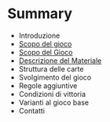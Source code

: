 # Summary

* Introduzione
* [Scopo del gioco](01_introduzione.adoc)
* [Scopo del Gioco](02_scopo_del_gioco.adoc)
* [Descrizione del Materiale](03_descrizione_materiale.adoc)
* Struttura delle carte
* Svolgimento del gioco
* Regole aggiuntive
* Condizioni di vittoria
* Varianti al gioco base
* Contatti

